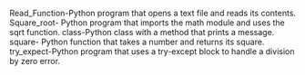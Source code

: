 Read_Function-Python program that opens a text file and reads its contents.
Square_root- Python program that imports the math module and uses the sqrt function. 
class-Python class with a method that prints a message.
square- Python function that takes a number and returns its square. 
try_expect-Python program that uses a try-except block to handle a division by zero error. 
